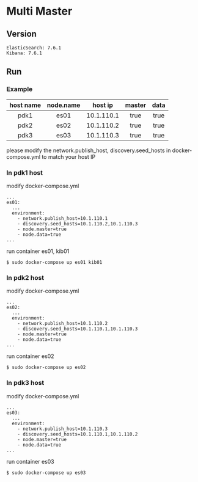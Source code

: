 # Multi Master

## Version
```
ElasticSearch: 7.6.1
Kibana: 7.6.1
```

## Run
### Example
|host name|node.name|host ip|master|data|
|:-:|:-:|:-:|:-:|:-:|
|pdk1|es01|10.1.110.1|true|true|
|pdk2|es02|10.1.110.2|true|true|
|pdk3|es03|10.1.110.3|true|true|

please modify the network.publish_host, discovery.seed_hosts in docker-compose.yml to match your host IP

### In pdk1 host
modify docker-compose.yml
```
...
es01:
  ...
  environment:
    - network.publish_host=10.1.110.1
    - discovery.seed_hosts=10.1.110.2,10.1.110.3
    - node.master=true
    - node.data=true
...
```
run container es01, kib01
```
$ sudo docker-compose up es01 kib01
```

### In pdk2 host
modify docker-compose.yml
```
...
es02:
  ...
  environment:
    - network.publish_host=10.1.110.2
    - discovery.seed_hosts=10.1.110.1,10.1.110.3
    - node.master=true
    - node.data=true
...
```
run container es02
```
$ sudo docker-compose up es02
```

### In pdk3 host
modify docker-compose.yml
```
...
es03:
  ...
  environment:
    - network.publish_host=10.1.110.3
    - discovery.seed_hosts=10.1.110.1,10.1.110.2
    - node.master=true
    - node.data=true
...
```
run container es03
```
$ sudo docker-compose up es03
```


